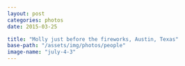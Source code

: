 ```yaml
---
layout: post
categories: photos
date: 2015-03-25

title: "Molly just before the fireworks, Austin, Texas"
base-path: "/assets/img/photos/people"
image-name: "july-4-3"
---
```

